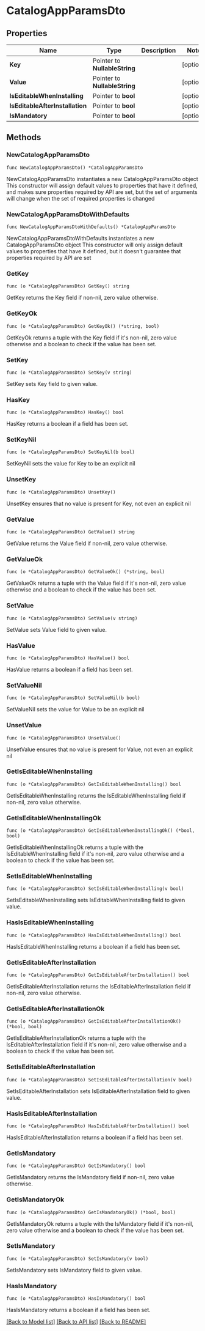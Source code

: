 # CatalogAppParamsDto

## Properties

Name | Type | Description | Notes
------------ | ------------- | ------------- | -------------
**Key** | Pointer to **NullableString** |  | [optional] 
**Value** | Pointer to **NullableString** |  | [optional] 
**IsEditableWhenInstalling** | Pointer to **bool** |  | [optional] 
**IsEditableAfterInstallation** | Pointer to **bool** |  | [optional] 
**IsMandatory** | Pointer to **bool** |  | [optional] 

## Methods

### NewCatalogAppParamsDto

`func NewCatalogAppParamsDto() *CatalogAppParamsDto`

NewCatalogAppParamsDto instantiates a new CatalogAppParamsDto object
This constructor will assign default values to properties that have it defined,
and makes sure properties required by API are set, but the set of arguments
will change when the set of required properties is changed

### NewCatalogAppParamsDtoWithDefaults

`func NewCatalogAppParamsDtoWithDefaults() *CatalogAppParamsDto`

NewCatalogAppParamsDtoWithDefaults instantiates a new CatalogAppParamsDto object
This constructor will only assign default values to properties that have it defined,
but it doesn't guarantee that properties required by API are set

### GetKey

`func (o *CatalogAppParamsDto) GetKey() string`

GetKey returns the Key field if non-nil, zero value otherwise.

### GetKeyOk

`func (o *CatalogAppParamsDto) GetKeyOk() (*string, bool)`

GetKeyOk returns a tuple with the Key field if it's non-nil, zero value otherwise
and a boolean to check if the value has been set.

### SetKey

`func (o *CatalogAppParamsDto) SetKey(v string)`

SetKey sets Key field to given value.

### HasKey

`func (o *CatalogAppParamsDto) HasKey() bool`

HasKey returns a boolean if a field has been set.

### SetKeyNil

`func (o *CatalogAppParamsDto) SetKeyNil(b bool)`

 SetKeyNil sets the value for Key to be an explicit nil

### UnsetKey
`func (o *CatalogAppParamsDto) UnsetKey()`

UnsetKey ensures that no value is present for Key, not even an explicit nil
### GetValue

`func (o *CatalogAppParamsDto) GetValue() string`

GetValue returns the Value field if non-nil, zero value otherwise.

### GetValueOk

`func (o *CatalogAppParamsDto) GetValueOk() (*string, bool)`

GetValueOk returns a tuple with the Value field if it's non-nil, zero value otherwise
and a boolean to check if the value has been set.

### SetValue

`func (o *CatalogAppParamsDto) SetValue(v string)`

SetValue sets Value field to given value.

### HasValue

`func (o *CatalogAppParamsDto) HasValue() bool`

HasValue returns a boolean if a field has been set.

### SetValueNil

`func (o *CatalogAppParamsDto) SetValueNil(b bool)`

 SetValueNil sets the value for Value to be an explicit nil

### UnsetValue
`func (o *CatalogAppParamsDto) UnsetValue()`

UnsetValue ensures that no value is present for Value, not even an explicit nil
### GetIsEditableWhenInstalling

`func (o *CatalogAppParamsDto) GetIsEditableWhenInstalling() bool`

GetIsEditableWhenInstalling returns the IsEditableWhenInstalling field if non-nil, zero value otherwise.

### GetIsEditableWhenInstallingOk

`func (o *CatalogAppParamsDto) GetIsEditableWhenInstallingOk() (*bool, bool)`

GetIsEditableWhenInstallingOk returns a tuple with the IsEditableWhenInstalling field if it's non-nil, zero value otherwise
and a boolean to check if the value has been set.

### SetIsEditableWhenInstalling

`func (o *CatalogAppParamsDto) SetIsEditableWhenInstalling(v bool)`

SetIsEditableWhenInstalling sets IsEditableWhenInstalling field to given value.

### HasIsEditableWhenInstalling

`func (o *CatalogAppParamsDto) HasIsEditableWhenInstalling() bool`

HasIsEditableWhenInstalling returns a boolean if a field has been set.

### GetIsEditableAfterInstallation

`func (o *CatalogAppParamsDto) GetIsEditableAfterInstallation() bool`

GetIsEditableAfterInstallation returns the IsEditableAfterInstallation field if non-nil, zero value otherwise.

### GetIsEditableAfterInstallationOk

`func (o *CatalogAppParamsDto) GetIsEditableAfterInstallationOk() (*bool, bool)`

GetIsEditableAfterInstallationOk returns a tuple with the IsEditableAfterInstallation field if it's non-nil, zero value otherwise
and a boolean to check if the value has been set.

### SetIsEditableAfterInstallation

`func (o *CatalogAppParamsDto) SetIsEditableAfterInstallation(v bool)`

SetIsEditableAfterInstallation sets IsEditableAfterInstallation field to given value.

### HasIsEditableAfterInstallation

`func (o *CatalogAppParamsDto) HasIsEditableAfterInstallation() bool`

HasIsEditableAfterInstallation returns a boolean if a field has been set.

### GetIsMandatory

`func (o *CatalogAppParamsDto) GetIsMandatory() bool`

GetIsMandatory returns the IsMandatory field if non-nil, zero value otherwise.

### GetIsMandatoryOk

`func (o *CatalogAppParamsDto) GetIsMandatoryOk() (*bool, bool)`

GetIsMandatoryOk returns a tuple with the IsMandatory field if it's non-nil, zero value otherwise
and a boolean to check if the value has been set.

### SetIsMandatory

`func (o *CatalogAppParamsDto) SetIsMandatory(v bool)`

SetIsMandatory sets IsMandatory field to given value.

### HasIsMandatory

`func (o *CatalogAppParamsDto) HasIsMandatory() bool`

HasIsMandatory returns a boolean if a field has been set.


[[Back to Model list]](../README.md#documentation-for-models) [[Back to API list]](../README.md#documentation-for-api-endpoints) [[Back to README]](../README.md)


